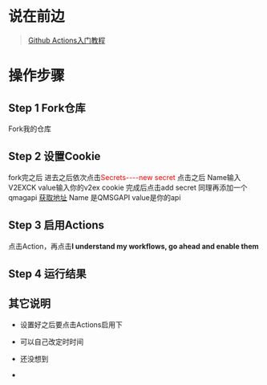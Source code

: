 # 说在前边

 > [Github Actions入门教程](http://www.ruanyifeng.com/blog/2019/09/getting-started-with-github-actions.html)




<!--more-->

# 操作步骤
## Step 1 Fork仓库
  Fork我的仓库
  
  
  
##  Step 2 设置Cookie
fork完之后
进去之后依次点击<font color="red">Secrets----new secret</font>
点击之后
Name输入V2EXCK value输入你的v2ex cookie
完成后点击add secret
同理再添加一个qmagapi [获取地址](https://qmsg.zendee.cn)
Name 是QMSGAPI value是你的api

## Step 3 启用Actions
点击Action，再点击**I understand my workflows, go ahead and enable them**  

## Step 4 运行结果

## 其它说明
 - 设置好之后要点击Actions启用下
 - 可以自己改定时时间
 - 还没想到

-
